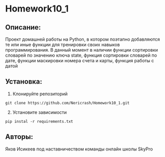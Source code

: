 # Homework10_1
## Описание:
Проект домашней работы на Python, в котором поэтапно добавляются те или иные функции для тренировки своих навыков программирования. В данный момент в наличии функции сортировки словарей по значению ключа state, функция сортировки словарей по дате, функции маскировки номера счета и карты, функция работы с датой
## Установка:
1. Клонируйте репозиторий
```
git clone https://github.com/Nericrash/Homework10_1.git
```
2. Установите зависимости
```
pip instal -r requirements.txt
```
## Авторы:
Яков Исикеев под наставничеством команды онлайн школы SkyPro